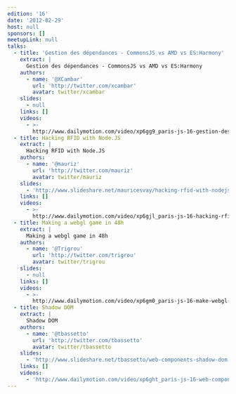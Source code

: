 ```yaml
---
edition: '16'
date: '2012-02-29'
host: null
sponsors: []
meetupLink: null
talks:
  - title: 'Gestion des dépendances - CommonsJS vs AMD vs ES:Harmony'
    extract: |
      Gestion des dépendances - CommonsJS vs AMD vs ES:Harmony
    authors:
      - name: '@XCambar'
        url: 'http://twitter.com/xcambar'
        avatar: twitter/xcambar
    slides:
      - null
    links: []
    videos:
      - >-
        http://www.dailymotion.com/video/xp6gg9_paris-js-16-gestion-des-dependances-commonsjs-vs-amd-vs-es-harmony_tech
  - title: Hacking RFID with Node.JS
    extract: |
      Hacking RFID with Node.JS
    authors:
      - name: '@mauriz'
        url: 'http://twitter.com/mauriz'
        avatar: twitter/mauriz
    slides:
      - 'http://www.slideshare.net/mauricesvay/hacking-rfid-with-nodejs'
    links: []
    videos:
      - >-
        http://www.dailymotion.com/video/xp6gjl_paris-js-16-hacking-rfid-with-nodejs_tech
  - title: Making a webgl game in 48h
    extract: |
      Making a webgl game in 48h
    authors:
      - name: '@Trigrou'
        url: 'http://twitter.com/trigrou'
        avatar: twitter/trigrou
    slides:
      - null
    links: []
    videos:
      - >-
        http://www.dailymotion.com/video/xp6gm0_paris-js-16-make-webgl-game-in-48h_tech
  - title: Shadow DOM
    extract: |
      Shadow DOM
    authors:
      - name: '@tbassetto'
        url: 'http://twitter.com/tbassetto'
        avatar: twitter/tbassetto
    slides:
      - 'http://www.slideshare.net/tbassetto/web-components-shadow-dom'
    links: []
    videos:
      - 'http://www.dailymotion.com/video/xp6ght_paris-js-16-web-components_tech'
---
```

